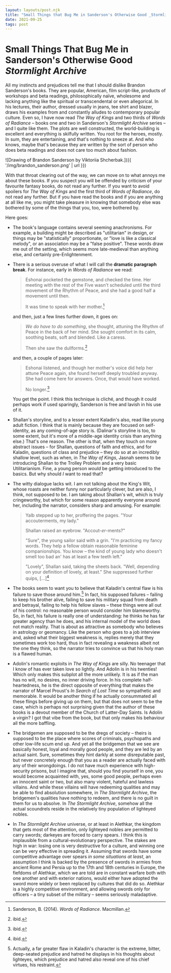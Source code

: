 ```yaml
---
layout: layouts/post.njk
title: "Small Things that Bug Me in Sanderson's Otherwise Good _Stormlight Archive_"
date: 2021-09-25
tags: post
---
```

# Small Things That Bug Me in Sanderson's Otherwise Good _Stormlight Archive_

All my instincts and prejudices tell me that I should dislike Brandon Sanderson's books. They are popular, American, film script-like, products of workshops and beta readings, philosophically naïve, wholesome and lacking anything like the spiritual or transcendental or even allegorical. In his lectures, their author, dressed usually in jeans, tee shirt and blazer, draws his examples from and constantly alludes to contemporary popular culture. Even so, I have now read _The Way of Kings_ and two thirds of _Words of Radiance_ – books one and two in Sanderson's _Stormlight Archive_ series – and I quite like them. The plots are well constructed, the world-building is excellent and everything is skilfully written. You root for the heroes, mostly. In sum, they are entertaining, and that's nothing to sneeze at. And who knows, maybe that's because they are written by the sort of person who does beta readings and does not care too much about fashion.

![Drawing of Brandon Sanderson by Viktoriia Shcherbak.]({{ '/img/brandon_sanderson.png' | url }})

With that throat clearing out of the way, we can move on to what annoys me about these books. If you suspect you will be offended by criticism of your favourite fantasy books, do not read any further. If you want to avoid spoilers for _The Way of Kings_ and the first third of _Words of Radiance_, do not read any further. But if you have read the books and if you are anything at all like me, you might take pleasure in knowing that somebody else was bothered by some of the things that you, too, were bothered by.

Here goes:

- The book's language contains several seeming anachronisms. For example, a building might be described as "utilitarian" in design, or things may be "statistically" proportionate, or "love is like a classical melody", or an association may be a "false positive". These words draw me out of the setting, which seems more late-medieval than anything else, and certainly pre-Enlightenment.
- There is a serious overuse of what I will call the **dramatic paragraph break**. For instance, early in _Words of Radiance_ we read:

	> Eshonai pocketed the gemstone, and checked the time. Her meeting with the rest of the Five wasn't scheduled until the third movement of the Rhythm of Peace, and she had a good half a movement until then.
	> 
	> It was time to speak with her mother.[^1]

	and then, just a few lines further down, it goes on:

	> _We _do_ have to do something_, she thought, attuning the Rhythm of Peace in the back of her mind. She sought comfort in its calm, soothing beats, soft and blended. Like a caress.
	> 
	> Then she saw the dullforms.[^2]

	and then, a couple of pages later:

	> Eshonai listened, and though her mother's voice did help her attune Peace again, she found herself deeply troubled anyway. She had come here for answers. Once, that would have worked.
	> 
	> No longer.[^3]

	You get the point. I think this technique is cliché, and though it could perhaps work if used sparingly, Sanderson is free and lavish in his use of it.
- Shallan's storyline, and to a lesser extent Kaladin's also, read like young adult fiction. I think that is mainly because they are focused on self-identity, as any coming-of-age story is. (Dalinar's storyline is too, to some extent, but it's more of a middle-age identity crisis than anything else.) That's one reason. The other is that, when they touch on more abstract issues – for Shallan, questions of faith and ethics, and for Kaladin, questions of class and prejudice – they do so at an incredibly shallow level, such as when, in _The Way of Kings_, Jasnah seems to be introducing Shallan to the Trolley Problem and a very basic Utilitarianism. Fine, a young person _would_ be getting introduced to the basics. But why should _I_ want to read that?
- The witty dialogue lacks wit. I am not talking about the King's Wit, whose roasts are neither funny nor particularly clever, but are also, I think, not supposed to be. I am taking about Shallan's wit, which is truly cringeworthy, but which for some reason apparently everyone around her, including the narrator, considers sharp and amusing. For example:

	> Yalb stepped up to her, proffering the pages. "Your accouterments, my lady."
	> 
	> Shallan raised an eyebrow. "Accout-_er_-ments?"
	> 
	> "Sure", the young sailor said with a grin. "I'm practicing my fancy words. They help a fellow obtain reasonable feminine companionships. You know – the kind of young lady who doesn't smell too bad an' has at least a few teeth left."
	> 
	> "Lovely", Shallan said, taking the sheets back. "Well, depending on your definition of lovely, at least." She suppressed further quips, [...][^4]
- The books seem to want you to believe that Kaladin's central flaw is his failure to save those around him.[^5] In fact, his supposed failures – failing to keep his brother alive, failing to save his military squad from death and betrayal, failing to help his fellow slaves – these things were all out of his control: no reasonable person would consider him blameworthy. So, in fact, his failure is really one of understanding: he thinks he has far greater agency than he does, and his internal model of the world does not match reality. That is about as attractive as somebody who believes in astrology or geomancy. Like the person who goes to a job interview and, asked what their biggest weakness is, replies merely that they sometimes work too hard, thus in fact revealing a weakness albeit not the one they think, so the narrator tries to convince us that his holy man is a flawed human.
- Adolin's romantic exploits in _The Way of Kings_ are silly. No teenager that I know of has ever taken love so lightly. And Adolin is in his twenties! Which only makes this subplot all the more unlikely. It is as if the man has no will, no desires, no inner driving force. In his complete half-heartedness, he is the direct opposite of everything that makes the narrator of Marcel Proust's _In Search of Lost Time_ so sympathetic and memorable. It would be another thing if he actually consummated all these flings before giving up on them, but that does not seem to be the case, which is perhaps not surprising given that the author of these books is a devout member of the Church of Latter-Day Saints. Is Adolin a virgin? I got that vibe from the book, but that only makes his behaviour all the more baffling.
- The bridgemen are supposed to be the dregs of society – theirs is supposed to be the place where scores of criminals, psychopaths and other low-life scum end up. And yet all the bridgemen that we see are basically honest, loyal and morally good people, and they are led by an actual saint. Sure, sometimes they hint darkly at some disreputable past, but never concretely enough that you as a reader are actually faced with any of their wrongdoings. I do not have much experience with high-security prisons, but I imagine that, should you find yourself in one, you would become acquainted with, yes, some good people, perhaps even an innocent saint or two, but also many violent, hateful and lawless villains. And while these villains will have redeeming qualities and may be able to find absolution somewhere, in _The Stormlight Archive_, the bridgemen's qualities have nothing to redeem, and there is no guilt in them for us to absolve. In _The Stormlight Archive_, somehow all the actual scoundrels reside in the relatively tiny population of lighteyed nobles.
- In _The Stormlight Archive_ universe, or at least in Alethkar, the kingdom that gets most of the attention, only lighteyed nobles are permitted to carry swords; darkeyes are forced to carry spears. I think this is implausible from a cultural-evolutionary perspective. The stakes are high in war: losing one is very destructive for a culture, and winning one can be very effective in spreading it. Assuming that swords have some competitive advantage over spears _in some situations at least_, an assumption I think is backed by the presence of swords in armies from ancient Rome and Persia up to the 17th and 18th centuries in Europe, the fiefdoms of Alethkar, which we are told are in constant warfare both with one another and with exterior nations, would either have adopted the sword more widely or been replaced by cultures that did do so. Alethkar is a highly competitive environment, and allowing swords only for officers – a tiny subset of the military – seems seriously maladaptive.

[^1]:	Sanderson, B. (2014). _Words of Radiance_. Macmillan.

[^2]:	ibid.

[^3]:	ibid.

[^4]:	ibid.

[^5]:	Actually, a far greater flaw in Kaladin's character is the extreme, bitter, deep-seated prejudice and hatred he displays in his thoughts about lighteyes, which prejudice and hatred also reveal one of his chief virtues, his restraint.

